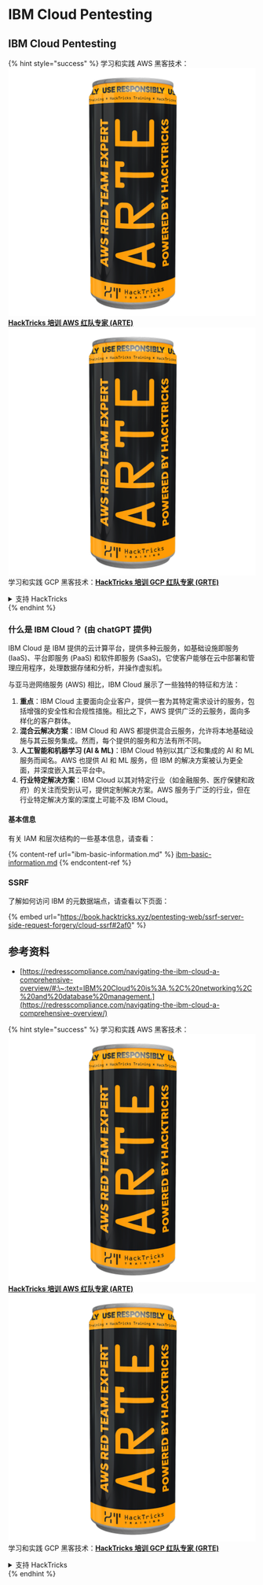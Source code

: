 # IBM Cloud Pentesting

## IBM Cloud Pentesting

{% hint style="success" %}
学习和实践 AWS 黑客技术：<img src="../../.gitbook/assets/image (1) (1) (1).png" alt="" data-size="line">[**HackTricks 培训 AWS 红队专家 (ARTE)**](https://training.hacktricks.xyz/courses/arte)<img src="../../.gitbook/assets/image (1) (1) (1).png" alt="" data-size="line">\
学习和实践 GCP 黑客技术：<img src="../../.gitbook/assets/image (2).png" alt="" data-size="line">[**HackTricks 培训 GCP 红队专家 (GRTE)**<img src="../../.gitbook/assets/image (2).png" alt="" data-size="line">](https://training.hacktricks.xyz/courses/grte)

<details>

<summary>支持 HackTricks</summary>

* 查看 [**订阅计划**](https://github.com/sponsors/carlospolop)!
* **加入** 💬 [**Discord 群组**](https://discord.gg/hRep4RUj7f) 或 [**Telegram 群组**](https://t.me/peass) 或 **关注** 我们的 **Twitter** 🐦 [**@hacktricks\_live**](https://twitter.com/hacktricks_live)**.**
* **通过向** [**HackTricks**](https://github.com/carlospolop/hacktricks) 和 [**HackTricks Cloud**](https://github.com/carlospolop/hacktricks-cloud) GitHub 仓库提交 PR 来分享黑客技巧。

</details>
{% endhint %}

### 什么是 IBM Cloud？ (由 chatGPT 提供)

IBM Cloud 是 IBM 提供的云计算平台，提供多种云服务，如基础设施即服务 (IaaS)、平台即服务 (PaaS) 和软件即服务 (SaaS)。它使客户能够在云中部署和管理应用程序，处理数据存储和分析，并操作虚拟机。

与亚马逊网络服务 (AWS) 相比，IBM Cloud 展示了一些独特的特征和方法：

1. **重点**：IBM Cloud 主要面向企业客户，提供一套为其特定需求设计的服务，包括增强的安全性和合规性措施。相比之下，AWS 提供广泛的云服务，面向多样化的客户群体。
2. **混合云解决方案**：IBM Cloud 和 AWS 都提供混合云服务，允许将本地基础设施与其云服务集成。然而，每个提供的服务和方法有所不同。
3. **人工智能和机器学习 (AI & ML)**：IBM Cloud 特别以其广泛和集成的 AI 和 ML 服务而闻名。AWS 也提供 AI 和 ML 服务，但 IBM 的解决方案被认为更全面，并深度嵌入其云平台中。
4. **行业特定解决方案**：IBM Cloud 以其对特定行业（如金融服务、医疗保健和政府）的关注而受到认可，提供定制解决方案。AWS 服务于广泛的行业，但在行业特定解决方案的深度上可能不及 IBM Cloud。

#### 基本信息

有关 IAM 和层次结构的一些基本信息，请查看：

{% content-ref url="ibm-basic-information.md" %}
[ibm-basic-information.md](ibm-basic-information.md)
{% endcontent-ref %}

### SSRF

了解如何访问 IBM 的元数据端点，请查看以下页面：

{% embed url="https://book.hacktricks.xyz/pentesting-web/ssrf-server-side-request-forgery/cloud-ssrf#2af0" %}

## 参考资料

* [https://redresscompliance.com/navigating-the-ibm-cloud-a-comprehensive-overview/#:\~:text=IBM%20Cloud%20is%3A,%2C%20networking%2C%20and%20database%20management.](https://redresscompliance.com/navigating-the-ibm-cloud-a-comprehensive-overview/)

{% hint style="success" %}
学习和实践 AWS 黑客技术：<img src="../../.gitbook/assets/image (1) (1) (1).png" alt="" data-size="line">[**HackTricks 培训 AWS 红队专家 (ARTE)**](https://training.hacktricks.xyz/courses/arte)<img src="../../.gitbook/assets/image (1) (1) (1).png" alt="" data-size="line">\
学习和实践 GCP 黑客技术：<img src="../../.gitbook/assets/image (2).png" alt="" data-size="line">[**HackTricks 培训 GCP 红队专家 (GRTE)**<img src="../../.gitbook/assets/image (2).png" alt="" data-size="line">](https://training.hacktricks.xyz/courses/grte)

<details>

<summary>支持 HackTricks</summary>

* 查看 [**订阅计划**](https://github.com/sponsors/carlospolop)!
* **加入** 💬 [**Discord 群组**](https://discord.gg/hRep4RUj7f) 或 [**Telegram 群组**](https://t.me/peass) 或 **关注** 我们的 **Twitter** 🐦 [**@hacktricks\_live**](https://twitter.com/hacktricks_live)**.**
* **通过向** [**HackTricks**](https://github.com/carlospolop/hacktricks) 和 [**HackTricks Cloud**](https://github.com/carlospolop/hacktricks-cloud) GitHub 仓库提交 PR 来分享黑客技巧。

</details>
{% endhint %}
